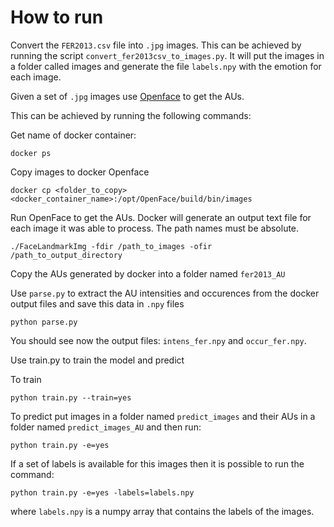 # How to run

Convert the `FER2013.csv` file into `.jpg` images. This can be achieved by running the script `convert_fer2013csv_to_images.py`. It will put the images in a folder called images and generate the file `labels.npy` with the emotion for each image.

Given a set of `.jpg` images use [Openface](https://github.com/TadasBaltrusaitis/OpenFace) to get the AUs.

This can be achieved by running the following commands:

Get name of docker container:

`docker ps`

Copy images to docker Openface

`docker cp <folder_to_copy>  <docker_container_name>:/opt/OpenFace/build/bin/images`

Run OpenFace to get the AUs. Docker will generate an output text file for each image it was able to process. The path names must be absolute.

`./FaceLandmarkImg -fdir /path_to_images -ofir /path_to_output_directory`

Copy the AUs generated by docker into a folder named `fer2013_AU`

Use `parse.py` to extract the AU intensities and occurences from the docker output files and save this data in `.npy` files

`python parse.py`

You should see now the output files: `intens_fer.npy` and `occur_fer.npy`.

Use train.py to train the model and predict

To train

`python train.py --train=yes`

To predict put images in a folder named `predict_images` and their AUs in a folder named `predict_images_AU` and then run:

`python train.py -e=yes`

If a set of labels is available for this images then it is possible to run the command:

`python train.py -e=yes -labels=labels.npy`

where `labels.npy` is a numpy array that contains the labels of the images. 